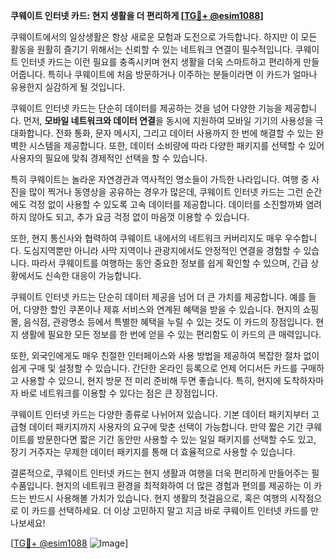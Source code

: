 **쿠웨이트 인터넷 카드: 현지 생활을 더 편리하게 [[TG💪+ @esim1088](https://t.me/s/esim1088)]**

쿠웨이트에서의 일상생활은 항상 새로운 모험과 도전으로 가득합니다. 하지만 이 모든 활동을 원활히 즐기기 위해서는 신뢰할 수 있는 네트워크 연결이 필수적입니다. 쿠웨이트 인터넷 카드는 이런 필요를 충족시키며 현지 생활을 더욱 스마트하고 편리하게 만들어줍니다. 특히나 쿠웨이트에 처음 방문하거나 이주하는 분들이라면 이 카드가 얼마나 유용한지 실감하게 될 것입니다.

쿠웨이트 인터넷 카드는 단순히 데이터를 제공하는 것을 넘어 다양한 기능을 제공합니다. 먼저, **모바일 네트워크와 데이터 연결**을 동시에 지원하여 모바일 기기의 사용성을 극대화합니다. 전화 통화, 문자 메시지, 그리고 데이터 사용까지 한 번에 해결할 수 있는 완벽한 시스템을 제공합니다. 또한, 데이터 소비량에 따라 다양한 패키지를 선택할 수 있어 사용자의 필요에 맞춰 경제적인 선택을 할 수 있습니다.

특히 쿠웨이트는 놀라운 자연경관과 역사적인 명소들이 가득한 나라입니다. 여행 중 사진을 많이 찍거나 동영상을 공유하는 경우가 많은데, 쿠웨이트 인터넷 카드는 그런 순간에도 걱정 없이 사용할 수 있도록 고속 데이터를 제공합니다. 데이터를 소진할까봐 염려하지 않아도 되고, 추가 요금 걱정 없이 마음껏 이용할 수 있습니다.

또한, 현지 통신사와 협력하여 쿠웨이트 내에서의 네트워크 커버리지도 매우 우수합니다. 도심지역뿐만 아니라 사막 지역이나 관광지에서도 안정적인 연결을 경험할 수 있습니다. 따라서 쿠웨이트를 여행하는 동안 중요한 정보를 쉽게 확인할 수 있으며, 긴급 상황에서도 신속한 대응이 가능합니다.

쿠웨이트 인터넷 카드는 단순히 데이터 제공을 넘어 더 큰 가치를 제공합니다. 예를 들어, 다양한 할인 쿠폰이나 제휴 서비스와 연계된 혜택을 받을 수 있습니다. 현지의 쇼핑몰, 음식점, 관광명소 등에서 특별한 혜택을 누릴 수 있는 것도 이 카드의 장점입니다. 현지 생활에 필요한 모든 정보를 한 번에 얻을 수 있는 편리함도 이 카드의 큰 매력입니다.

또한, 외국인에게도 매우 친절한 인터페이스와 사용 방법을 제공하여 복잡한 절차 없이 쉽게 구매 및 설정할 수 있습니다. 간단한 온라인 등록으로 언제 어디서든 카드를 구매하고 사용할 수 있으니, 현지 방문 전 미리 준비해 두면 좋습니다. 특히, 현지에 도착하자마자 바로 네트워크를 이용할 수 있다는 점은 큰 장점입니다.

쿠웨이트 인터넷 카드는 다양한 종류로 나뉘어져 있습니다. 기본 데이터 패키지부터 고급형 데이터 패키지까지 사용자의 요구에 맞춘 선택이 가능합니다. 만약 짧은 기간 쿠웨이트를 방문한다면 짧은 기간 동안만 사용할 수 있는 일일 패키지를 선택할 수도 있고, 장기 거주자는 무제한 데이터 패키지를 통해 더 효율적으로 사용할 수 있습니다.

결론적으로, 쿠웨이트 인터넷 카드는 현지 생활과 여행을 더욱 편리하게 만들어주는 필수품입니다. 현지의 네트워크 환경을 최적화하여 더 많은 경험과 편의를 제공하는 이 카드는 반드시 사용해볼 가치가 있습니다. 현지 생활의 첫걸음으로, 혹은 여행의 시작점으로 이 카드를 선택하세요. 더 이상 고민하지 말고 지금 바로 쿠웨이트 인터넷 카드를 만나보세요!

[[TG💪+ @esim1088](https://t.me/s/esim1088) ![Image](https://i.postimg.cc/Y0z9fWf4/image.png)]